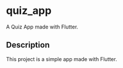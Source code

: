 # quiz_app

A Quiz App made with Flutter.

## Description

This project is a simple app made with Flutter.

